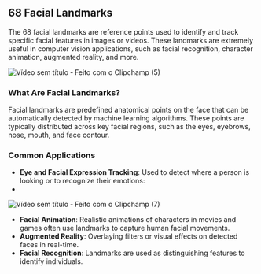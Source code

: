 ## 68 Facial Landmarks

The 68 facial landmarks are reference points used to identify and track specific facial features in images or videos. These landmarks are extremely useful in computer vision applications, such as facial recognition, character animation, augmented reality, and more.

![Vídeo sem título ‐ Feito com o Clipchamp (5)](https://github.com/user-attachments/assets/ac10018f-81b0-48fb-a244-894e3e20ede6)

### What Are Facial Landmarks?

Facial landmarks are predefined anatomical points on the face that can be automatically detected by machine learning algorithms. These points are typically distributed across key facial regions, such as the eyes, eyebrows, nose, mouth, and face contour.

### Common Applications

- **Eye and Facial Expression Tracking**: Used to detect where a person is looking or to recognize their emotions:
- 
![Vídeo sem título ‐ Feito com o Clipchamp (7)](https://github.com/user-attachments/assets/6e33d6f5-d14a-4664-a1c1-f7ad93b2cfaa)

- **Facial Animation**: Realistic animations of characters in movies and games often use landmarks to capture human facial movements.
- **Augmented Reality**: Overlaying filters or visual effects on detected faces in real-time.
- **Facial Recognition**: Landmarks are used as distinguishing features to identify individuals.






